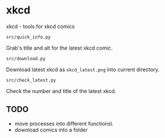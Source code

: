 # xkcd
 xkcd - tools for xkcd comics

    src/quick_info.py
Grab's title and alt for the latest xkcd comic.

    src/download.py
Download latest xkcd as `xkcd_latest.png` into current directory.

    src/check_latest.py
Check the number and title of the latest xkcd.

## TODO

- move processes into different functions\
- download comics into a folder